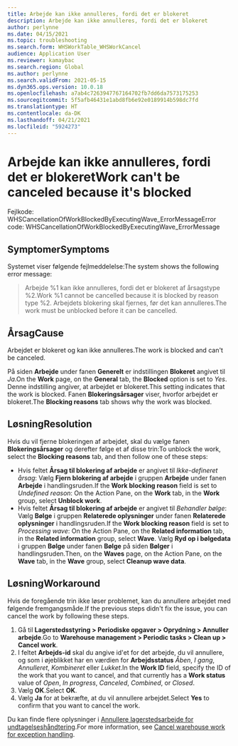 ```yaml
---
title: Arbejde kan ikke annulleres, fordi det er blokeret
description: Arbejde kan ikke annulleres, fordi det er blokeret
author: perlynne
ms.date: 04/15/2021
ms.topic: troubleshooting
ms.search.form: WHSWorkTable_WHSWorkCancel
audience: Application User
ms.reviewer: kamaybac
ms.search.region: Global
ms.author: perlynne
ms.search.validFrom: 2021-05-15
ms.dyn365.ops.version: 10.0.18
ms.openlocfilehash: a7ab4c7263947767164702fb7dd6da7573175253
ms.sourcegitcommit: 5f5afb46431e1abd8fb6e92e0189914b598dc7fd
ms.translationtype: HT
ms.contentlocale: da-DK
ms.lasthandoff: 04/21/2021
ms.locfileid: "5924273"
---
```

# <a name="work-cant-be-canceled-because-its-blocked"></a><span data-ttu-id="47c5b-103">Arbejde kan ikke annulleres, fordi det er blokeret</span><span class="sxs-lookup"><span data-stu-id="47c5b-103">Work can't be canceled because it's blocked</span></span>

<span data-ttu-id="47c5b-104">Fejlkode: WHSCancellationOfWorkBlockedByExecutingWave_ErrorMessage</span><span class="sxs-lookup"><span data-stu-id="47c5b-104">Error code: WHSCancellationOfWorkBlockedByExecutingWave_ErrorMessage</span></span>

## <a name="symptoms"></a><span data-ttu-id="47c5b-105">Symptomer</span><span class="sxs-lookup"><span data-stu-id="47c5b-105">Symptoms</span></span>

<span data-ttu-id="47c5b-106">Systemet viser følgende fejlmeddelelse:</span><span class="sxs-lookup"><span data-stu-id="47c5b-106">The system shows the following error message:</span></span>

> <span data-ttu-id="47c5b-107">Arbejde %1 kan ikke annulleres, fordi det er blokeret af årsagstype %2.</span><span class="sxs-lookup"><span data-stu-id="47c5b-107">Work %1 cannot be cancelled because it is blocked by reason type %2.</span></span> <span data-ttu-id="47c5b-108">Arbejdets blokering skal fjernes, før det kan annulleres.</span><span class="sxs-lookup"><span data-stu-id="47c5b-108">The work must be unblocked before it can be cancelled.</span></span>

## <a name="cause"></a><span data-ttu-id="47c5b-109">Årsag</span><span class="sxs-lookup"><span data-stu-id="47c5b-109">Cause</span></span>

<span data-ttu-id="47c5b-110">Arbejdet er blokeret og kan ikke annulleres.</span><span class="sxs-lookup"><span data-stu-id="47c5b-110">The work is blocked and can't be canceled.</span></span>

<span data-ttu-id="47c5b-111">På siden **Arbejde** under fanen **Generelt** er indstillingen **Blokeret** angivet til *Ja*.</span><span class="sxs-lookup"><span data-stu-id="47c5b-111">On the **Work** page, on the **General** tab, the **Blocked** option is set to *Yes*.</span></span> <span data-ttu-id="47c5b-112">Denne indstilling angiver, at arbejdet er blokeret.</span><span class="sxs-lookup"><span data-stu-id="47c5b-112">This setting indicates that the work is blocked.</span></span> <span data-ttu-id="47c5b-113">Fanen **Blokeringsårsager** viser, hvorfor arbejdet er blokeret.</span><span class="sxs-lookup"><span data-stu-id="47c5b-113">The **Blocking reasons** tab shows why the work was blocked.</span></span>

## <a name="resolution"></a><span data-ttu-id="47c5b-114">Løsning</span><span class="sxs-lookup"><span data-stu-id="47c5b-114">Resolution</span></span>

<span data-ttu-id="47c5b-115">Hvis du vil fjerne blokeringen af arbejdet, skal du vælge fanen **Blokeringsårsager** og derefter følge et af disse trin:</span><span class="sxs-lookup"><span data-stu-id="47c5b-115">To unblock the work, select the **Blocking reasons** tab, and then follow one of these steps:</span></span>

- <span data-ttu-id="47c5b-116">Hvis feltet **Årsag til blokering af arbejde** er angivet til *Ikke-defineret årsag*: Vælg **Fjern blokering af arbejde** i gruppen **Arbejde** under fanen **Arbejde** i handlingsruden.</span><span class="sxs-lookup"><span data-stu-id="47c5b-116">If the **Work blocking reason** field is set to *Undefined reason*: On the Action Pane, on the **Work** tab, in the **Work** group, select **Unblock work**.</span></span>
- <span data-ttu-id="47c5b-117">Hvis feltet **Årsag til blokering af arbejde** er angivet til *Behandler bølge*: Vælg **Bølge** i gruppen **Relaterede oplysninger** under fanen **Relaterede oplysninger** i handlingsruden.</span><span class="sxs-lookup"><span data-stu-id="47c5b-117">If the **Work blocking reason** field is set to *Processing wave*: On the Action Pane, on the **Related information** tab, in the **Related information** group, select **Wave**.</span></span> <span data-ttu-id="47c5b-118">Vælg **Ryd op i bølgedata** i gruppen **Bølge** under fanen **Bølge** på siden **Bølger** i handlingsruden.</span><span class="sxs-lookup"><span data-stu-id="47c5b-118">Then, on the **Waves** page, on the Action Pane, on the **Wave** tab, in the **Wave** group, select **Cleanup wave data**.</span></span>

## <a name="workaround"></a><span data-ttu-id="47c5b-119">Løsning</span><span class="sxs-lookup"><span data-stu-id="47c5b-119">Workaround</span></span>

<span data-ttu-id="47c5b-120">Hvis de foregående trin ikke løser problemet, kan du annullere arbejdet med følgende fremgangsmåde.</span><span class="sxs-lookup"><span data-stu-id="47c5b-120">If the previous steps didn't fix the issue, you can cancel the work by following these steps.</span></span>

1. <span data-ttu-id="47c5b-121">Gå til **Lagerstedsstyring \> Periodiske opgaver \> Oprydning \> Annuller arbejde**.</span><span class="sxs-lookup"><span data-stu-id="47c5b-121">Go to **Warehouse management \> Periodic tasks \> Clean up \> Cancel work**.</span></span>
1. <span data-ttu-id="47c5b-122">I feltet **Arbejds-id** skal du angive id'et for det arbejde, du vil annullere, og som i øjeblikket har en værdien for **Arbejdsstatus** *Åben*, *I gang*, *Annulleret*, *Kombineret* eller *Lukket*.</span><span class="sxs-lookup"><span data-stu-id="47c5b-122">In the **Work ID** field, specify the ID of the work that you want to cancel, and that currently has a **Work status** value of *Open*, *In progress*, *Canceled*, *Combined*, or *Closed*.</span></span>
1. <span data-ttu-id="47c5b-123">Vælg **OK**.</span><span class="sxs-lookup"><span data-stu-id="47c5b-123">Select **OK**.</span></span>
1. <span data-ttu-id="47c5b-124">Vælg **Ja** for at bekræfte, at du vil annullere arbejdet.</span><span class="sxs-lookup"><span data-stu-id="47c5b-124">Select **Yes** to confirm that you want to cancel the work.</span></span>

<span data-ttu-id="47c5b-125">Du kan finde flere oplysninger i [Annullere lagerstedsarbejde for undtagelseshåndtering](../../warehousing/cancel-warehouse-work.md).</span><span class="sxs-lookup"><span data-stu-id="47c5b-125">For more information, see [Cancel warehouse work for exception handling](../../warehousing/cancel-warehouse-work.md).</span></span>
